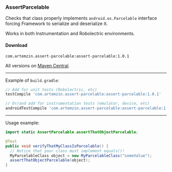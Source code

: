 ### AssertParcelable

Checks that class properly implements `android.os.Parcelable` interface forcing Framework to serialize and deserialize it.

Works in both Instrumentation and Robolectric environments.

#### Download

`com.artemzin.assert-parcelable:assert-parcelable:1.0.1`

All versions on [Maven Central](http://search.maven.org/#search%7Cga%7C1%7Ca%3A%22assert-parcelable%22).

---------------

Example of `build.gradle`:

```groovy
// Add for unit tests (Robolectric, etc)
testCompile 'com.artemzin.assert-parcelable:assert-parcelable:1.0.1'

// Or/and add for instrumentation tests (emulator, device, etc)
androidTestCompile 'com.artemzin.assert-parcelable:assert-parcelable:1.0.1'
```

----------------

Usage example:

```java
import static AssertParcelable.assertThatObjectParcelable;

@Test
public void verifyThatMyClassIsParcelable() {
  // Notice that your class must implement equals()!
  MyParcelableClass object = new MyParcelableClass("someValue");
  assertThatObjectParcelable(object);
}
```
